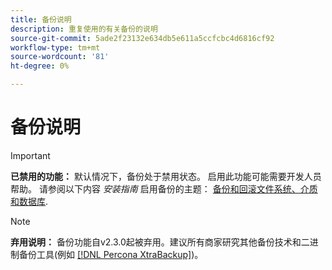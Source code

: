 ```yaml
---
title: 备份说明
description: 重复使用的有关备份的说明
source-git-commit: 5ade2f23132e634db5e611a5ccfcbc4d6816cf92
workflow-type: tm+mt
source-wordcount: '81'
ht-degree: 0%

---
```


# 备份说明

>[!IMPORTANT]
>
>**已禁用的功能：** 默认情况下，备份处于禁用状态。 启用此功能可能需要开发人员帮助。 请参阅以下内容 _安装指南_ 启用备份的主题： [备份和回滚文件系统、介质和数据库](https://experienceleague.adobe.com/docs/commerce-operations/installation-guide/tutorials/backup.html).

>[!NOTE]
>
>**弃用说明：** 备份功能自v2.3.0起被弃用。建议所有商家研究其他备份技术和二进制备份工具(例如 [[!DNL Percona XtraBackup]](https://www.percona.com/software/mysql-database/percona-xtrabackup))。
